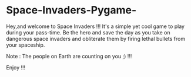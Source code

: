 # Space-Invaders-Pygame- 

Hey,and welcome to Space Invaders !!! It's a simple yet cool game to play during your pass-time. 
Be the hero and save the day as you take on dangerous space invaders and obliterate them by firing lethal bullets from your spaceship. 

Note : The people on Earth are counting on you ;) !!!  

Enjoy !!!
